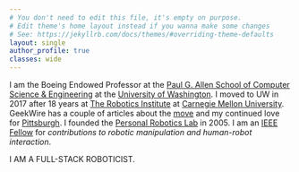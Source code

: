 ```yaml
---
# You don't need to edit this file, it's empty on purpose.
# Edit theme's home layout instead if you wanna make some changes
# See: https://jekyllrb.com/docs/themes/#overriding-theme-defaults
layout: single
author_profile: true
classes: wide
---
```

I am the Boeing Endowed Professor at the [Paul G. Allen School of Computer Science & Engineering](https://www.cs.washington.edu/) at the [University of Washington](https://www.washington.edu/). I moved to UW in 2017 after 18 years at [The Robotics Institute](https://www.ri.cmu.edu/) at [Carnegie Mellon University](https://www.cmu.edu/). GeekWire has a couple of articles about the [move](https://www.geekwire.com/2017/robotics-expert-moves-entire-team-university-washington-including-famous-oreo-cracking-robot/) and my continued love for [Pittsburgh](https://www.geekwire.com/2018/pittsburgh-profile-robotics-expert-sidd-srinivasa-love-steel-city-leap-seattle/). I founded the 
[Personal Robotics Lab](https://personalrobotics.cs.washington.edu/) in 2005. I am an [IEEE Fellow](https://www.washington.edu/news/2017/11/28/two-uw-professors-elevated-to-ieee-fellows/) for _contributions to robotic manipulation and human-robot interaction_.

I AM A FULL-STACK ROBOTICIST.